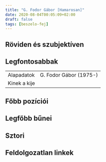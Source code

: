 ```yaml
---
title: "G. Fodor Gábor [Hamarosan]"
date: 2020-08-04T00:05:09+02:00
draft: false
tags: [beszelo-fej]
---
```


## Röviden és szubjektíven

## Legfontosabbak

|                           |                                                                    |
| :---                      | :----                                                              |
| Alapadatok                | G. Fodor Gábor (1975-)                                             |
| Kinek a kije              |                                                                    |

## Főbb pozíciói


## Legfőbb bűnei

## Sztori

## Feldolgozatlan linkek
